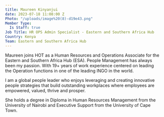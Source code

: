 ```yaml
---
title: Maureen Kinyanjui
date: 2023-07-18 11:08:00 Z
Photo: "/uploads/image%20(8)-d19e43.png"
Member Type:
  Is Staff: true
Job Title: HR OPS Admin Specialist - Eastern and Southern Africa Hub
Country: Kenya
Team: Eastern and Southern Africa Hub
---
```


Maureen joins HOT as a Human Resources and Operations Associate for the Eastern and Southern Africa Hub (ESA). People Management has always been my passion. With 19+ years of work experience centered on leading the Operation functions in one of the leading INGO in the world. 

I am a global people leader who enjoys leveraging and creating innovative people strategies that build outstanding workplaces where employees are empowered, valued, thrive and prosper.

She holds a degree in Diploma in Human Resources Management from the University of Nairobi and Executive Support from the University of Cape Town.